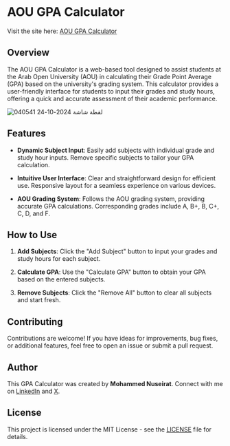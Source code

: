 # AOU GPA Calculator

Visit the site here: [AOU GPA Calculator](https://aougpa.netlify.app/)

## Overview

The AOU GPA Calculator is a web-based tool designed to assist students at the Arab Open University (AOU) in calculating their Grade Point Average (GPA) based on the university's grading system. This calculator provides a user-friendly interface for students to input their grades and study hours, offering a quick and accurate assessment of their academic performance.


![لقطة شاشة 2024-10-24 040541](https://github.com/user-attachments/assets/1a5d73ac-6167-4503-a07f-ed8d0f0286f9)
## Features

- **Dynamic Subject Input**: 
  Easily add subjects with individual grade and study hour inputs. Remove specific subjects to tailor your GPA calculation.

- **Intuitive User Interface**: 
  Clear and straightforward design for efficient use. Responsive layout for a seamless experience on various devices.

- **AOU Grading System**: 
  Follows the AOU grading system, providing accurate GPA calculations. Corresponding grades include A, B+, B, C+, C, D, and F.

## How to Use

1. **Add Subjects**: Click the "Add Subject" button to input your grades and study hours for each subject.
  
2. **Calculate GPA**: Use the "Calculate GPA" button to obtain your GPA based on the entered subjects.
  
3. **Remove Subjects**: Click the "Remove All" button to clear all subjects and start fresh.

## Contributing

Contributions are welcome! If you have ideas for improvements, bug fixes, or additional features, feel free to open an issue or submit a pull request.

## Author

This GPA Calculator was created by **Mohammed Nuseirat**. Connect with me on [LinkedIn](https://www.linkedin.com/in/mohammednuseirat/) and [X](https://x.com/MohaNuseirat).

## License

This project is licensed under the MIT License - see the [LICENSE](LICENSE) file for details.
